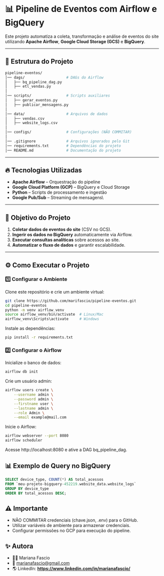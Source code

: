 # 📊 Pipeline de Eventos com Airflow e BigQuery  

Este projeto automatiza a coleta, transformação e análise de eventos do site utilizando **Apache Airflow**, **Google Cloud Storage (GCS)** e **BigQuery**.

---

## 📁 Estrutura do Projeto

``` sh
pipeline-eventos/
│── dags/                   # DAGs do Airflow
│   ├── bq_pipeline_dag.py
│   ├── etl_vendas.py
│
│── scripts/                # Scripts auxiliares
│   ├── gerar_eventos.py
│   ├── publicar_mensagens.py
│
│── data/                   # Arquivos de dados
│   ├── vendas.csv
│   ├── website_logs.csv
│
│── configs/                # Configurações (NÃO COMMITAR)
│
│── .gitignore              # Arquivos ignorados pelo Git
│── requirements.txt        # Dependências do projeto
│── README.md               # Documentação do projeto
```

---

## 🔥 Tecnologias Utilizadas

- **Apache Airflow** – Orquestração do pipeline  
- **Google Cloud Platform (GCP)** – BigQuery e Cloud Storage  
- **Python** – Scripts de processamento e ingestão  
- **Google Pub/Sub** – Streaming de mensagens\

---

## 🎯 Objetivo do Projeto

1. **Coletar dados de eventos do site** (CSV no GCS).  
2. **Ingerir os dados no BigQuery** automaticamente via Airflow.  
3. **Executar consultas analíticas** sobre acessos ao site.  
4. **Automatizar o fluxo de dados** e garantir escalabilidade.  

---

## ⚙️ Como Executar o Projeto

### 1️⃣ **Configurar o Ambiente**
Clone este repositório e crie um ambiente virtual:

```sh
git clone https://github.com/marifascio/pipeline-eventos.git
cd pipeline-eventos
python -m venv airflow_venv
source airflow_venv/bin/activate  # Linux/Mac
airflow_venv\Scripts\activate     # Windows
```

Instale as dependências:

```sh
pip install -r requirements.txt
```

### 2️⃣ **Configurar o Airflow**
Inicialize o banco de dados:

```sh
airflow db init
```

Crie um usuário admin:

```sh
airflow users create \
    --username admin \
    --password admin \
    --firstname user \
    --lastname admin \
    --role Admin \
    --email example@mail.com
```

Inicie o Airflow:

```sh
airflow webserver --port 8080
airflow scheduler
```

Acesse http://localhost:8080 e ative a DAG bq_pipeline_dag.

## 📊 Exemplo de Query no BigQuery

``` sql
SELECT device_type, COUNT(*) AS total_acessos
FROM `meu-projeto-bigquery-452219.website_data.website_logs`
GROUP BY device_type
ORDER BY total_acessos DESC;
```

## ⚠️ **Importante**
-  NÃO COMMITAR credenciais (chave.json, .env) para o GitHub.
-  Utilizar variáveis de ambiente para armazenar credenciais.
-  Configurar permissões no GCP para execução do pipeline.

## ✨ **Autora**
- 👩‍💻 Mariana Fascio
- 📧 marianafascio@gmail.com
- 🌎 LinkedIn: **https://www.linkedin.com/in/marianafascio/**

